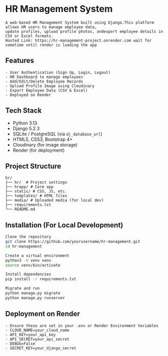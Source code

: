 # HR Management System
```
A web-based HR Management System built using Django.This platform allows HR users to manage employee data,
update profiles, upload profile photos, andexport employee details in CSV or Excel formats.
Hosted Link: https://hr-management-project.onrender.com wait for sometime until render is loading the app
```

## Features
```
- User Authentication (Sign Up, Login, Logout)
- HR Dashboard to manage employees
- Add/Edit/Delete Employee Records
- Upload Profile Image using Cloudinary
- Export Employee Data (CSV & Excel)
- Deployed on Render
```
## Tech Stack

- Python 3.13
- Django 5.2.3
- SQLite / PostgreSQL (via `dj_database_url`)
- HTML5, CSS3, Bootstrap 4+
- Cloudinary (for image storage)
- Render (for deployment)

## Project Structure
```
hr/
├── hr/  # Project settings
├── hrapp/ # Core app
├── static/ # CSS, JS, etc.
├── templates/ # HTML files
├── media/ # Uploaded media (for local dev)
├── requirements.txt
└── README.md
```

##  Installation (For Local Development)

```bash
Clone the repository
git clone https://github.com/yourusername/hr-management.git
cd hr-management

Create a virtual environment
python3 -m venv venv
source venv/bin/activate

Install dependencies
pip install -r requirements.txt

Migrate and run
python manage.py migrate
python manage.py runserver
```

## Deployment on Render
```
- Ensure these are set in your .env or Render Environment Variables
- CLOUD_NAME=your_cloud_name
- API_KEY=your_api_key
- API_SECRET=your_api_secret
- DEBUG=False
- SECRET_KEY=your_django_secret
```
